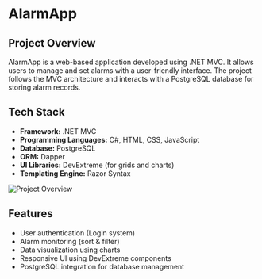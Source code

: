# AlarmApp

## Project Overview
AlarmApp is a web-based application developed using .NET MVC. It allows users to manage and set alarms with a user-friendly interface. The project follows the MVC architecture and interacts with a PostgreSQL database for storing alarm records.

## Tech Stack
- **Framework:** .NET MVC  
- **Programming Languages:** C#, HTML, CSS, JavaScript  
- **Database:** PostgreSQL  
- **ORM:** Dapper  
- **UI Libraries:** DevExtreme (for grids and charts)  
- **Templating Engine:** Razor Syntax  

![Project Overview](preview.gif)

## Features
- User authentication (Login system)
- Alarm monitoring (sort & filter)  
- Data visualization using charts
- Responsive UI using DevExtreme components
- PostgreSQL integration for database management

